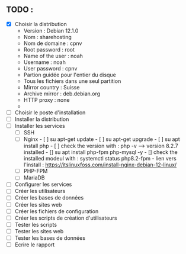 ## TODO : 
- [x] Choisir la distribution
   - Version : Debian 12.1.0
   - Nom : sharehosting
   - Nom de domaine : cpnv
   - Root password : root
   - Name of the user : noah
   - Username : noah
   - User password : cpnv
   - Partion guidée pour l'entier du disque
   - Tous les fichiers dans une seul partition
   - Mirror country : Suisse
   - Archive mirror : deb.debian.org
   - HTTP proxy : none
   - 
- [ ] Choisir le poste d'installation
- [ ] Installer la distribution
- [ ] Installer les services
  - [ ] SSH
  - [ ] Nginx
        - [ ] su apt-get update
        - [ ] su apt-get upgrade
        - [ ] su apt install php
              - [ ] check the version with : php -v --> version 8.2.7 installed
        - [] su apt install php-fpm php-mysql -y
              - [] check the installed modeul with : systemctl status php8.2-fpm
              - 
     lien vers l'install : https://itslinuxfoss.com/install-nginx-debian-12-linux/
  - [ ] PHP-FPM
  - [ ] MariaDB
- [ ] Configurer les services
- [ ] Créer les utilisateurs
- [ ] Créer les bases de données
- [ ] Créer les sites web
- [ ] Créer les fichiers de configuration
- [ ] Créer les scripts de création d'utilisateurs
- [ ] Tester les scripts
- [ ] Tester les sites web
- [ ] Tester les bases de données
- [ ] Ecrire le rapport